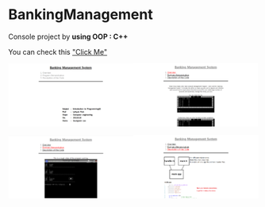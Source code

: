 # BankingManagement
Console project by **using OOP : C++**

You can check this ["Click Me"](https://lsw6684.github.io/BankingManagement/Report/code.html)

<img src="Re1.PNG" width="50%"><img src="Re2.PNG" width="50%">

<img src="Re3.PNG" width="50%"><img src="Re4.PNG" width="50%">

